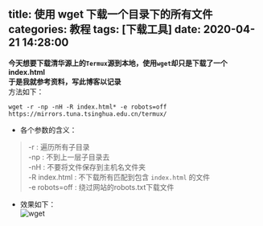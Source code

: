 title: 使用 wget 下载一个目录下的所有文件
categories: 教程
tags: [下载工具]
date: 2020-04-21 14:28:00
---
**今天想要下载清华源上的`Termux`源到本地，使用`wget`却只是下载了一个index.html**  
**于是我就参考资料，写此博客以记录**  
方法如下：
```
wget -r -np -nH -R index.html* -e robots=off https://mirrors.tuna.tsinghua.edu.cn/termux/
```
- 各个参数的含义：

>-r : 遍历所有子目录  
-np : 不到上一层子目录去  
-nH : 不要将文件保存到主机名文件夹  
-R index.html : 不下载所有匹配到包含 `index.html` 的文件  
-e robots=off : 绕过网站的robots.txt下载文件
- 效果如下：  
![wget](https://pan.johnsonran.cn/AliDrive/Blog-IMG/DL-Site/wget.png)
